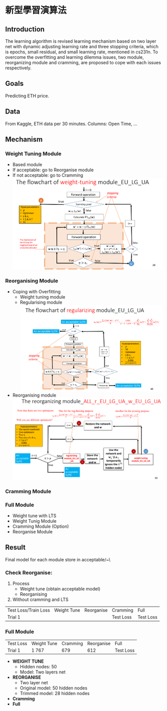 # 新型學習演算法

## Introduction
The learning algorithm is revised learning mechanism based on two layer net with dynamic adjusting learning rate and three stopping criteria, which is epochs, small residual, and small learning rate, mentioned in cs231n. To overcome the overfitting and learning dilemma issues, two module, reorganizing module and cramming, are proposed to cope with each issues respectively.

## Goals
Predicting ETH price.

## Data
From Kaggle, ETH data per 30 minutes.
Columns: Open Time, ...

## Mechanism
### Weight Tuning Module
- Based module
- If acceptable: go to Reorganise module
- If not acceptable: go to Cramming
![Alt text](image.png)

### Reorganising Module
- Coping with Overfitting
    - Weight tuning module
    - Regularising module
    ![Alt text](image-1.png)
- Reorganising module
![Alt text](image-2.png)

### Cramming Module

### Full Module
- Weight tune with LTS
- Weight Tunig Module
- Cramming Module (Option)
- Reorganise Module


## Result
Final model for each module store in acceptable/~\

### Check Reorganise:
1. Process
    - Weight tune (obtain acceptable model)
    - Reorganising 
2. Without cramming and LTS
<table> 
    <tr>
    <td>Test Loss/Train Loss</td>
    <td>Weight Tune</td>
    <td>Reorganise</td>
    <td>Cramming</td>
    <td>Full</td>
    </tr>
    <tr>
    <td>Trial 1</td>
    <td></td>
    <td></td>
    <td>Test Loss</td>
    <td>Test Loss</td>
    </tr>
</table>

### Full Module


<table>
    <tr>
    <td>Test Loss</td>
    <td>Weight Tune</td>
    <td>Cramming</td>
    <td>Reorganise</td>
    <td>Full</td>
    </tr>
    <tr>
    <td>Trial 1</td>
    <td>1
    767</td>
    <td>679</td>
    <td>612</td>
    <td>Test Loss</td>
    </tr>

</table>

- **WEIGHT TUNE**
    - Hidden nodes: 50
    - Model: Two layers net
- **REORGANISE**
    - Two layer net
    - Original model: 50 hidden nodes
    - Trimmed model: 28 hidden nodes
- **Cramming**
- **Full**


